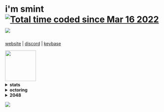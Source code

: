 
<h1> i'm smint  
  <a href="https://wakatime.com/@c14eef81-75e9-43ac-b5ed-79280ab33884">
    <img src="https://wakatime.com/badge/user/c14eef81-75e9-43ac-b5ed-79280ab33884.svg" alt="Total time coded since Mar 16 2022"/>
  </a> 
</img>
  <img src="https://komarev.com/ghpvc/?username=smintf"/> 
</h1>

<a href="https://smint.cf" target="_blank"> website</a>  |
<a href="https://discordid.netlify.app/?id=825013442804580404" target="_blank">discord</a>  |
<a href="https://keybase.io/smintf" target="_blank">keybase</a>
<p> </p>
<img width="100" height="100" src="https://raw.githubusercontent.com/egonelbre/gophers/master/.thumb/animation/gopher-dance-long-3x.gif">
<details>
<summary><strong>stats</strong></summary>

#### gh stats
[![summery](https://github-readme-stats.vercel.app/api?username=smintf&show_icons=true&theme=github_dark&count_private=true&hide_border=true)](https://github.com/anuraghazra/github-readme-stats)  

#### streak
[![GitHub Streak](http://github-readme-streak-stats.herokuapp.com?user=smintf&theme=github-dark-blue&hide_border=true)](https://git.io/streak-stats)

#### metrics
![Metrics](https://github.com/smintf/smintf/blob/master/github-metrics.svg)

#### trophies
[![trophy](https://github-profile-trophy.vercel.app/?username=ryo-ma&theme=onedark)](https://github.com/ryo-ma/github-profile-trophy)  
  
### activity graph
![GitHub Activity Graph](https://activity-graph.herokuapp.com/graph?username=smintf&theme=nord)   
 
#### discord
[![Discord Status](https://lanyard.cnrad.dev/api/825013442804580404?theme=dark&animated=true&borderRadius=10px&idleMessage=Do%20The%20Right%20Thing.&hideBadges=true)](https://discord.com/users/825013442804580404)

</details>

<!--- <details>
<summary><strong>projects</strong></summary>

#### autolingo
[![autolingo](https://github-readme-stats.vercel.app/api/pin/?username=smintf&repo=autolingo&theme=github_dark)](https://github.com/smintf/autolingo)

#### horion
[![horion](https://github-readme-stats.vercel.app/api/pin/?username=smintf&repo=horion&theme=github_dark)](https://github.com/smintf/horion)  
  
#### fontawesomepro
[![fontawesomepro](https://github-readme-stats.vercel.app/api/pin/?username=smintf&repo=FontawesomePro&theme=github_dark)](https://github.com/smintf/FontawesomePro)  
  
#### duohacker
[![duohacker](https://github-readme-stats.vercel.app/api/pin/?username=smintf&repo=duohacker&theme=github_dark)](https://github.com/smintf/duohacker)

#### brh
[![autolingo](https://github-readme-stats.vercel.app/api/pin/?username=smintf&repo=brh&theme=github_dark)](https://github.com/smintf/brh)

#### clang-format-all
[![clang-format-all](https://github-readme-stats.vercel.app/api/pin/?username=smintf&repo=clang-format-all&theme=github_dark)](https://github.com/smintf/clang-format-all)

#### ach
[![autolingo](https://github-readme-stats.vercel.app/api/pin/?username=smintf&repo=ach&theme=github_dark)](https://github.com/smintf/ach)

</details> -->

<!--- <details>
<summary><strong>other git hosts</strong></summary>
<a href="https://gitlab.com/smint/" target="_blank">Gitlab (Smint)</a>
<br>
<a href="https://bitbucket.org/smintf/" target="_blank">Bitbucket (Smintf)</a>
<br>
<a href="https://gitdab.com/smint/" target="_blank">Gitdab (Smint)</a>
<br>
</details> -->

<details>
<summary><strong>octoring</strong></summary>
<table><tbody><tr><td><a href="https://octo-ring.com/"><img src="https://octo-ring.com/static/img/widget/top.png" width="99%" alt="Octo Ring logo" align="top"></a><br><a href="https://octo-ring.com/p/smintf/prev"><img src="https://octo-ring.com/static/img/widget/prev.png" width="33%" alt="previous" align="top" title="previous profile"></a><a href="https://octo-ring.com/p/smintf/random"><img src="https://octo-ring.com/static/img/widget/random.png" width="33%" alt="random" align="top" title="random profile"></a><a href="https://octo-ring.com/p/smintf/next"><img src="https://octo-ring.com/static/img/widget/next.png" width="33%" alt="next" align="top" title="next profile"></a><br><a href="https://octo-ring.com/"><img src="https://octo-ring.com/static/img/widget/bottom.png" width="99%" alt="check out other GitHub profiles in the Octo Ring" align="top"></a></td></tr></tbody></table>
</details>

<details>
<summary><strong>2048</strong></summary>

### if you're bored, you can play some 2048 here :D

##### this is a public game and anyone can play

<!-- 2048GameBoard -->
<img src="https://github.com/smintf/smintf/blob/master/Data/gameboard.png" width="500"/>
<!-- 2048GameBoard -->

<!-- 2048GameActions -->
<a href="https://github.com/smintf/smintf/issues/new?title=2048|slideUp&body=Just+push+'Submit+new+issue'.+You+don't+need+to+do+anything+else."> <img src="Assets/slideUp.png"/> </a> <a href="https://github.com/smintf/smintf/issues/new?title=2048|slideDown&body=Just+push+'Submit+new+issue'.+You+don't+need+to+do+anything+else."> <img src="Assets/slideDown.png"/> </a> <a href="https://github.com/smintf/smintf/issues/new?title=2048|slideLeft&body=Just+push+'Submit+new+issue'.+You+don't+need+to+do+anything+else."> <img src="Assets/slideLeft.png"/> </a> <a href="https://github.com/smintf/smintf/issues/new?title=2048|slideRight&body=Just+push+'Submit+new+issue'.+You+don't+need+to+do+anything+else."> <img src="Assets/slideRight.png"/> </a>
<!-- 2048GameActions -->

## Leaderboard

<!-- 2048Ranking -->
| Players | Actions |
|---------------|:---------:|
| [@smintf](https://github.com/smintf) | 16 |
<!-- 2048Ranking -->

</details>

![](https://hit.yhype.me/github/profile?user_id=46701284)
